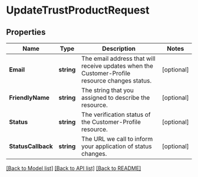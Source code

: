 # UpdateTrustProductRequest

## Properties

Name | Type | Description | Notes
------------ | ------------- | ------------- | -------------
**Email** | **string** | The email address that will receive updates when the Customer-Profile resource changes status. | [optional] 
**FriendlyName** | **string** | The string that you assigned to describe the resource. | [optional] 
**Status** | **string** | The verification status of the Customer-Profile resource. | [optional] 
**StatusCallback** | **string** | The URL we call to inform your application of status changes. | [optional] 

[[Back to Model list]](../README.md#documentation-for-models) [[Back to API list]](../README.md#documentation-for-api-endpoints) [[Back to README]](../README.md)


